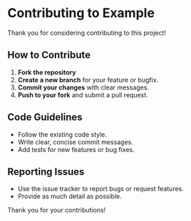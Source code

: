 # Contributing to Example

Thank you for considering contributing to this project!

## How to Contribute

1. **Fork the repository**
2. **Create a new branch** for your feature or bugfix.
3. **Commit your changes** with clear messages.
4. **Push to your fork** and submit a pull request.

## Code Guidelines

- Follow the existing code style.
- Write clear, concise commit messages.
- Add tests for new features or bug fixes.

## Reporting Issues

- Use the issue tracker to report bugs or request features.
- Provide as much detail as possible.

Thank you for your contributions!